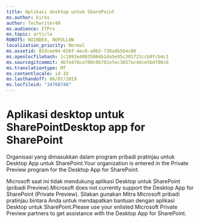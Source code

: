 ```yaml
---
title: Aplikasi desktop untuk SharePoint
ms.author: kirks
author: Techwriter40
ms.audience: ITPro
ms.topic: article
ROBOTS: NOINDEX, NOFOLLOW
localization_priority: Normal
ms.assetid: 82dcee94-656f-4ec8-a9b2-730adb564c06
ms.openlocfilehash: 1c1893e40835066b1da5e95c301f21ccb0fcb4c1
ms.sourcegitcommit: 4b7e478ce700c0b781efec3857ac4dce5bdf00c6
ms.translationtype: MT
ms.contentlocale: id-ID
ms.lasthandoff: 06/07/2019
ms.locfileid: "34760748"
---
```

# <a name="desktop-app-for-sharepoint"></a><span data-ttu-id="7ce2d-102">Aplikasi desktop untuk SharePoint</span><span class="sxs-lookup"><span data-stu-id="7ce2d-102">Desktop app for SharePoint</span></span>

<span data-ttu-id="7ce2d-103">Organisasi yang dimasukkan dalam program pribadi pratinjau untuk Desktop App untuk SharePoint.</span><span class="sxs-lookup"><span data-stu-id="7ce2d-103">Your organization is entered in the Private Preview program for the Desktop App for SharePoint.</span></span>

<span data-ttu-id="7ce2d-104">Microsoft saat ini tidak mendukung aplikasi Desktop untuk SharePoint (pribadi Preview).</span><span class="sxs-lookup"><span data-stu-id="7ce2d-104">Microsoft does not currently support the Desktop App for SharePoint (Private Preview).</span></span> <span data-ttu-id="7ce2d-105">Silakan gunakan Mitra Microsoft pribadi pratinjau bintara Anda untuk mendapatkan bantuan dengan aplikasi Desktop untuk SharePoint.</span><span class="sxs-lookup"><span data-stu-id="7ce2d-105">Please use your enlisted Microsoft Private Preview partners to get assistance with the Desktop App for SharePoint.</span></span>

